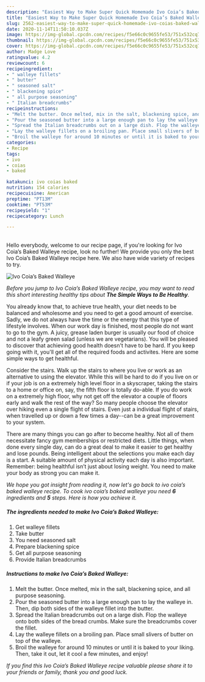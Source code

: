 ```yaml
---
description: "Easiest Way to Make Super Quick Homemade Ivo Coia’s Baked Walleye"
title: "Easiest Way to Make Super Quick Homemade Ivo Coia’s Baked Walleye"
slug: 2562-easiest-way-to-make-super-quick-homemade-ivo-coias-baked-walleye
date: 2020-11-14T11:50:10.037Z
image: https://img-global.cpcdn.com/recipes/f5e66c0c9655fe53/751x532cq70/ivo-coias-baked-walleye-recipe-main-photo.jpg
thumbnail: https://img-global.cpcdn.com/recipes/f5e66c0c9655fe53/751x532cq70/ivo-coias-baked-walleye-recipe-main-photo.jpg
cover: https://img-global.cpcdn.com/recipes/f5e66c0c9655fe53/751x532cq70/ivo-coias-baked-walleye-recipe-main-photo.jpg
author: Madge Love
ratingvalue: 4.2
reviewcount: 6
recipeingredient:
- " walleye fillets"
- " butter"
- " seasoned salt"
- " blackening spice"
- " all purpose seasoning"
- " Italian breadcrumbs"
recipeinstructions:
- "Melt the butter. Once melted, mix in the salt, blackening spice, and all purpose seasoning."
- "Pour the seasoned butter into a large enough pan to lay the walleye in. Then, dip both sides of the walleye fillet into the butter."
- "Spread the Italian breadcrumbs out on a large dish. Flop the walleye onto both sides of the bread crumbs. Make sure the breadcrumbs cover the fillet."
- "Lay the walleye fillets on a broiling pan. Place small slivers of butter on top of the walleye."
- "Broil the walleye for around 10 minutes or until it is baked to your liking. Then, take it out, let it cool a few minutes, and enjoy!"
categories:
- Recipe
tags:
- ivo
- coias
- baked

katakunci: ivo coias baked 
nutrition: 154 calories
recipecuisine: American
preptime: "PT13M"
cooktime: "PT53M"
recipeyield: "1"
recipecategory: Lunch

---
```

<br>
Hello everybody, welcome to our recipe page, if you're looking for Ivo Coia’s Baked Walleye recipe, look no further! We provide you only the best Ivo Coia’s Baked Walleye recipe here. We also have wide variety of recipes to try.
<br>


![Ivo Coia’s Baked Walleye](https://img-global.cpcdn.com/recipes/f5e66c0c9655fe53/751x532cq70/ivo-coias-baked-walleye-recipe-main-photo.jpg)

<i>Before you jump to Ivo Coia’s Baked Walleye recipe, you may want to read this short interesting healthy tips about <strong>The Simple Ways to Be Healthy</strong>.</i>

You already know that, to achieve true health, your diet needs to be balanced and wholesome and you need to get a good amount of exercise. Sadly, we do not always have the time or the energy that this type of lifestyle involves. When our work day is finished, most people do not want to go to the gym. A juicy, grease laden burger is usually our food of choice and not a leafy green salad (unless we are vegetarians). You will be pleased to discover that achieving good health doesn't have to be hard. If you keep going with it, you'll get all of the required foods and activites. Here are some simple ways to get healthful.

Consider the stairs. Walk up the stairs to where you live or work as an alternative to using the elevator. While this will be hard to do if you live on or if your job is on a extremely high level floor in a skyscraper, taking the stairs to a home or office on, say, the fifth floor is totally do-able. If you do work on a extremely high floor, why not get off the elevator a couple of floors early and walk the rest of the way? So many people choose the elevator over hiking even a single flight of stairs. Even just a individual flight of stairs, when travelled up or down a few times a day--can be a great improvement to your system. 

There are many things you can go after to become healthy. Not all of them necessitate fancy gym memberships or restricted diets. Little things, when done every single day, can do a great deal to make it easier to get healthy and lose pounds. Being intelligent about the selections you make each day is a start. A suitable amount of physical activity each day is also important. Remember: being healthful isn’t just about losing weight. You need to make your body as strong you can make it. 


<i>We hope you got insight from reading it, now let's go back to ivo coia’s baked walleye recipe. To cook ivo coia’s baked walleye you need <strong>6</strong> ingredients and <strong>5</strong> steps. Here is how you achieve it.
</i>

##### The ingredients needed to make Ivo Coia’s Baked Walleye:

1. Get  walleye fillets
1. Take  butter
1. You need  seasoned salt
1. Prepare  blackening spice
1. Get  all purpose seasoning
1. Provide  Italian breadcrumbs


##### Instructions to make Ivo Coia’s Baked Walleye:

1. Melt the butter. Once melted, mix in the salt, blackening spice, and all purpose seasoning.
1. Pour the seasoned butter into a large enough pan to lay the walleye in. Then, dip both sides of the walleye fillet into the butter.
1. Spread the Italian breadcrumbs out on a large dish. Flop the walleye onto both sides of the bread crumbs. Make sure the breadcrumbs cover the fillet.
1. Lay the walleye fillets on a broiling pan. Place small slivers of butter on top of the walleye.
1. Broil the walleye for around 10 minutes or until it is baked to your liking. Then, take it out, let it cool a few minutes, and enjoy!


<i>If you find this Ivo Coia’s Baked Walleye recipe valuable please share it to your friends or family, thank you and good luck.</i>
